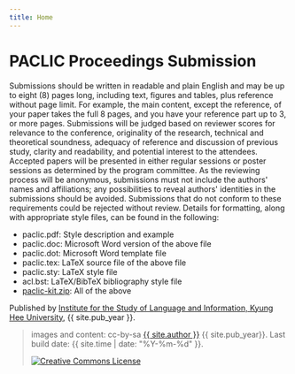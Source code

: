 ```yaml
---
title: Home
---
```


# PACLIC Proceedings Submission

Submissions should be written in readable and plain English and may be up to eight (8) pages long, including text, figures and tables, plus reference without page limit. For example, the main content, except the reference, of your paper takes the full 8 pages, and you have your reference part up to 3, or more pages. Submissions will be judged based on reviewer scores for relevance to the conference, originality of the research, technical and theoretical soundness, adequacy of reference and discussion of previous study, clarity and readability, and potential interest to the attendees. Accepted papers will be presented in either regular sessions or poster sessions as determined by the program committee. As the reviewing process will be anonymous, submissions must not include the authors' names and affiliations; any possibilities to reveal authors' identities in the submissions should be avoided. Submissions that do not conform to these requirements could be rejected without review. Details for formatting, along with appropriate style files, can be found in the following:

  - paclic.pdf: Style description and example
  - paclic.doc: Microsoft Word version of the above file
  - paclic.dot: Microsoft Word template file
  - paclic.tex: LaTeX source file of the above file
  - paclic.sty: LaTeX style file
  - acl.bst: LaTeX/BibTeX bibliography style file
  - [paclic-kit.zip](/images/paclic-kit.zip): All of the above
 

Published by [Institute for the Study of Language and Information, Kyung Hee University](http://isli.khu.ac.kr), {{ site.pub_year }}.
 

> images and content: cc-by-sa <a href="https://github.com/{{ site.github_username }}">{{ site.author }}</a> {{ site.pub_year}}.
> Last build date: {{ site.time | date: "%Y-%m-%d" }}.
>
> <a href="http://creativecommons.org/licenses/by-sa/4.0/" rel="license"><img style="border-width: 0;" src="https://i.creativecommons.org/l/by-sa/4.0/88x31.png" alt="Creative Commons License" /></a>
